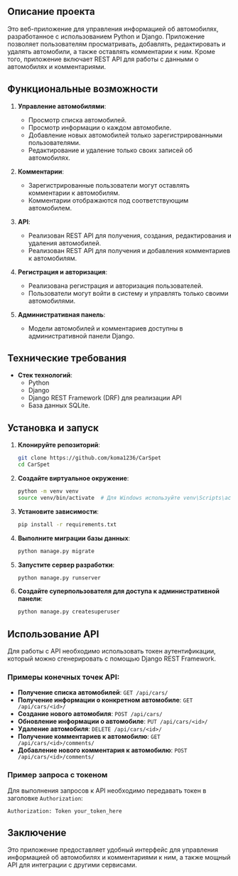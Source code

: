 ## Описание проекта

Это веб-приложение для управления информацией об автомобилях, разработанное с использованием Python и Django. Приложение позволяет пользователям просматривать, добавлять, редактировать и удалять автомобили, а также оставлять комментарии к ним. Кроме того, приложение включает REST API для работы с данными о автомобилях и комментариями.

## Функциональные возможности

1. **Управление автомобилями**:
   - Просмотр списка автомобилей.
   - Просмотр информации о каждом автомобиле.
   - Добавление новых автомобилей только зарегистрированными пользователями.
   - Редактирование и удаление только своих записей об автомобилях.

2. **Комментарии**:
   - Зарегистрированные пользователи могут оставлять комментарии к автомобилям.
   - Комментарии отображаются под соответствующим автомобилем.

3. **API**:
   - Реализован REST API для получения, создания, редактирования и удаления автомобилей.
   - Реализован REST API для получения и добавления комментариев к автомобилям.

4. **Регистрация и авторизация**:
   - Реализована регистрация и авторизация пользователей.
   - Пользователи могут войти в систему и управлять только своими автомобилями.

5. **Административная панель**:
   - Модели автомобилей и комментариев доступны в административной панели Django.

## Технические требования

- **Стек технологий**:
  - Python
  - Django 
  - Django REST Framework (DRF) для реализации API
  - База данных SQLite.

## Установка и запуск

1. **Клонируйте репозиторий**:
   ```bash
   git clone https://github.com/koma1236/CarSpet
   cd CarSpet
   ```

2. **Создайте виртуальное окружение**:
   ```bash
   python -m venv venv
   source venv/bin/activate  # Для Windows используйте venv\Scripts\activate
   ```

3. **Установите зависимости**:
   ```bash
   pip install -r requirements.txt
   ```

4. **Выполните миграции базы данных**:
   ```bash
   python manage.py migrate
   ```

5. **Запустите сервер разработки**:
   ```bash
   python manage.py runserver
   ```

6. **Создайте суперпользователя для доступа к административной панели**:
   ```bash
   python manage.py createsuperuser
   ```

## Использование API

Для работы с API необходимо использовать токен аутентификации, который можно сгенерировать с помощью Django REST Framework. 

### Примеры конечных точек API:

- **Получение списка автомобилей**: `GET /api/cars/`
- **Получение информации о конкретном автомобиле**: `GET /api/cars/<id>/`
- **Создание нового автомобиля**: `POST /api/cars/`
- **Обновление информации о автомобиле**: `PUT /api/cars/<id>/`
- **Удаление автомобиля**: `DELETE /api/cars/<id>/`
- **Получение комментариев к автомобилю**: `GET /api/cars/<id>/comments/`
- **Добавление нового комментария к автомобилю**: `POST /api/cars/<id>/comments/`

### Пример запроса с токеном

Для выполнения запросов к API необходимо передавать токен в заголовке `Authorization`:

```http
Authorization: Token your_token_here
```

## Заключение

Это приложение предоставляет удобный интерфейс для управления информацией об автомобилях и комментариями к ним, а также мощный API для интеграции с другими сервисами.
